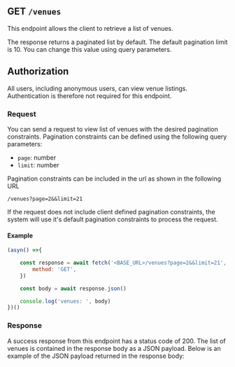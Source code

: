 ## GET `/venues`

This endpoint allows the client to retrieve a list of venues. 

The response returns a paginated list by default. The default pagination limit is 10. You can change this value using query parameters.


## Authorization
All users, including anonymous users, can view venue listings. Authentication is therefore not required for this endpoint.

### Request
You can send a request to view list of venues with the desired pagination constraints.  Pagination constraints can be defined using the following query parameters:

- `page`: number
- `limit`: number

Pagination constraints can be included in the url as shown in the following URL

```t
/venues?page=2&&limit=21
```

If the request does not include client defined pagination constraints, the system will use it's default pagination constraints to process the request.

#### Example

```javascript
(asyn() =>{

    const response = await fetch('<BASE_URL>/venues?page=2&&limit=21', {
        method: 'GET',
    })

    const body = await response.json()

    console.log('venues: ', body)
})()
 ```

### Response
A success response from this endpoint has a status code of 200. The list of venues is contained in the response body as a JSON payload. Below is an example of the JSON payload returned in the response body: